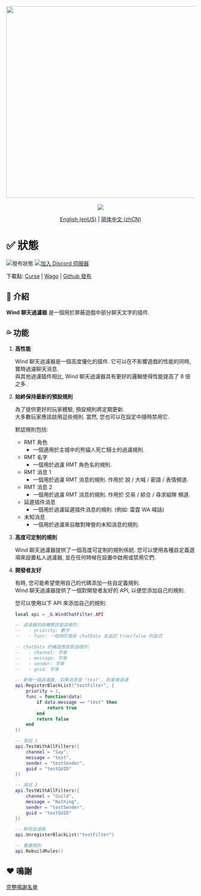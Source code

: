 <div align="center">
<img width="512" src="Title.svg"/><br><br>
<img src="https://img.shields.io/badge/版本-1.1.4-green.svg?longCache=true&style=for-the-badge"/>

[English (enUS)](README.md) | [简体中文 (zhCN)](README_zhCN.md)
</div>

# ✅ 狀態

![發布狀態](https://img.shields.io/github/actions/workflow/status/fang2hou/WindChatFilter/publish_stable.yml?branch=1.1.4) [![加入 Discord 伺服器](https://img.shields.io/badge/Wind%20Plugins-加入-grey.svg?longCache=true&color=7289DA&logo=discord)](https://discord.gg/SPqB72z7TK)

下載點: [Curse](https://www.curseforge.com/wow/addons/wind-chat-filter-wcf) | [Wago](https://addons.wago.io/addons/windchatfilter) | [Github 發布](https://github.com/fang2hou/WindChatFilter/releases)

## 🌟 介紹

**Wind 聊天過濾器** 是一個用於屏蔽遊戲中部分聊天文字的插件.

## 💦 功能

1. **高性能**

    Wind 聊天過濾器是一個高度優化的插件. 它可以在不影響遊戲的性能的同時, 實時過濾聊天消息.  
    與其他過濾插件相比, Wind 聊天過濾器具有更好的邏輯使得性能提高了 8 倍之多.

2. **始終保持最新的預設規則**

    為了提供更好的玩家體驗, 預設規則將定期更新.  
    大多數玩家應該啟用這些規則. 當然, 您也可以在設定中隨時禁用它.  

    默認規則包括:
    - RMT 角色
      - 一個適用於主城中的熊貓人死亡騎士的過濾規則.
    - RMT 名字
      - 一個用於過濾 RMT 角色名的規則.
    - RMT 消息 1
      - 一個用於過濾 RMT 消息的規則. 作用於 說 / 大喊 / 密語 / 表情頻道.
    - RMT 消息 2
      - 一個用於過濾 RMT 消息的規則. 作用於 交易 / 綜合 / 尋求組隊 頻道.
    - 延遲插件消息
      - 一個用於過濾延遲插件消息的規則. (例如: 雷霆 WA 喊話)
    - 未知消息
      - 一個用於過濾來自敵對陣營的未知消息的規則.

3. **高度可定制的規則**

    Wind 聊天過濾器提供了一個高度可定制的規則係統. 您可以使用各種自定義選項來設置私人過濾器, 並在任何時候在設置中啟用或禁用它們.

4. **開發者友好**

    有時, 您可能希望使用自己的代碼添加一些自定義規則.  
    Wind 聊天過濾器提供了一個對開發者友好的 API, 以便您添加自己的規則.

    您可以使用以下 API 來添加自己的規則:

    ```lua
    local api = _G.WindChatFilter.API

    -- 過濾器的結構應該是這樣的:
    --   - priority: 數字
    --   - func: 一個用於接收 chatData 並返回 true/false 的函式

    -- chatData 的構造應該是這樣的:
    --   - channel: 字串
    --   - message: 字串
    --   - sender: 字串
    --   - guid: 字串

    -- 新增一個過濾器, 如果消息是 "test", 則會被過濾
    api.RegisterBlackList("testFilter", {
        priority = 1,
        func = function(data)
            if data.message == "test" then
                return true
            end
            return false
        end
    })

    -- 測試 1
    api.TestWithAllFilters({
        channel = "Say",
        message = "test",
        sender = "testSender",
        guid = "testGUID"
    })

    -- 測試 2
    api.TestWithAllFilters({
        channel = "Guild",
        message = "Nothing",
        sender = "testSender",
        guid = "testGUID"
    })

    -- 移除過濾器
    api.UnregisterBlackList("testFilter")

    -- 重建規則
    api.RebuildRules()
    ```

## ❤️ 鳴謝

[完整鳴謝名单](CREDITS.md)
